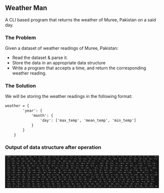## Weather Man 
A CLI based program that returns the weather of Muree, Pakistan on a said day.

### The Problem

Given a dataset of weather readings of Muree, Pakistan:

- Read the dataset & parse it.
- Store the data in an appropriate data structure
- Write a program that accepts a time, and return the corresponding weather reading.

### The Solution

We will be storing the weather readings in the following format:

```
weather = {
        'year': {
            'month': {
                'day': ['max_temp', 'mean_temp', 'min_temp']
            }
        }
    }
```


### Output of data structure after operation

![img.png](output.png)